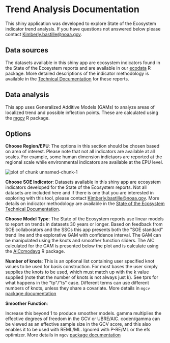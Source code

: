 # Trend Analysis Documentation

This shiny application was developed to explore State of the Ecosystem indicator trend analysis. If you have questions not answered below please contact Kimberly.bastille@noaa.gov.

## Data sources
The datasets available in this shiny app are ecosystem indicators found in the State of the Ecosystem reports and are available in our [ecodata](https://github.com/NOAA-EDAB/ecodata) R package. More detailed descriptions of the indicator methodology is available in the [Technical Documentation](https://noaa-edab.github.io/tech-doc/) for these reports. 

## Data analysis

This app uses Generalized Additive Models (GAMs) to analyze areas of localized trend and possible inflection points. These are calculated using the [mgcv](https://stat.ethz.ch/R-manual/R-devel/library/mgcv/html/gam.html) R package. 


## Options
**Choose Region/EPU**: The options in this section should be chosen based on area of interest. Please note that not all indicators are available at all scales. For example, some human dimension indictaors are reported at the regional scale while environmental indicators are available at the EPU level. 

![plot of chunk unnamed-chunk-1](C:/Users/kimberly.bastille/Desktop/Rgghhh/soetrends/images/EPU_Designations_Map.jpg)

**Choose SOE Indicator**: Datasets available in this shiny app are ecosystem indicators developed for the State of the Ecosystem reports. Not all datasets are included here and if there is one that you are interested in exploring with this tool, please contact Kimberly.bastille@noaa.gov. More details on indicator methodology are available in the [State of the Ecosystem Technical Documentation](https://noaa-edab.github.io/tech-doc/). 

**Choose Model Type**: The State of the Ecosystem reports use linear models to report on trends in datasets 30 years or longer. Based on feedback from SOE collaborators and the SSCs this app presents both the "SOE standard" trend line and the explorative GAM with confidence interval. The GAM can be manipulated using the knots and smoother function sliders. The AIC calculated for the GAM is presented below the plot and is calculate using the [AICcmodavg](https://www.rdocumentation.org/packages/AICcmodavg/versions/2.3-1/topics/AICcmodavg-package) R package. 

**Number of knots**: 
This is an optional list containing user specified knot values to be used for basis construction. For most bases the user simply supplies the knots to be used, which must match up with the k value supplied (note that the number of knots is not always just k). See tprs for what happens in the "tp"/"ts" case. Different terms can use different numbers of knots, unless they share a covariate. More details in `mgcv` [package documentation](https://www.rdocumentation.org/packages/mgcv/versions/1.8-35/topics/gam)

**Smoother Function**:

Increase this beyond 1 to produce smoother models. gamma multiplies the effective degrees of freedom in the GCV or UBRE/AIC. coden/gamma can be viewed as an effective sample size in the GCV score, and this also enables it to be used with REML/ML. Ignored with P-RE/ML or the efs optimizer. More details in `mgcv` [package documentation](https://www.rdocumentation.org/packages/mgcv/versions/1.8-35/topics/gam)



